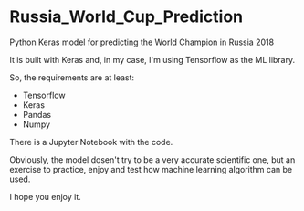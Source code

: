 # Russia_World_Cup_Prediction
Python Keras model for predicting the World Champion in Russia 2018

It is built with Keras and, in my case, I'm using Tensorflow as the ML library.

So, the requirements are at least:
- Tensorflow
- Keras
- Pandas
- Numpy

There is a Jupyter Notebook with the code.

Obviously, the model dosen't try to be a very accurate scientific one, but an exercise to practice, enjoy and test how machine learning algorithm can be used.

I hope you enjoy it.
